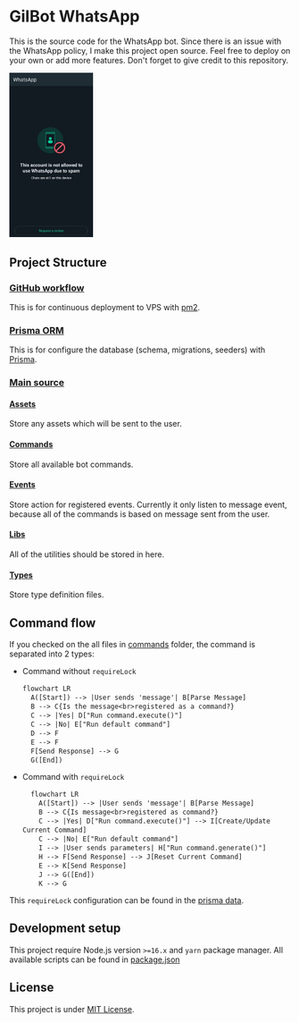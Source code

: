 # GilBot WhatsApp

This is the source code for the WhatsApp bot. Since there is an issue with the WhatsApp policy, I make this project open source. Feel free to deploy on your own or add more features. Don't forget to give credit to this repository.

<img src="img/ban.jpg" alt="Ban message from WhatsApp" style="max-width: 150px" />

## Project Structure

### [GitHub workflow](.github/workflows/deploy.yml)

This is for continuous deployment to VPS with [pm2](https://pm2.keymetrics.io/).

### [Prisma ORM](prisma)

This is for configure the database (schema, migrations, seeders) with [Prisma](https://www.prisma.io/).

### [Main source](src)

#### [Assets](src/assets)

Store any assets which will be sent to the user.

#### [Commands](src/commands)

Store all available bot commands.

#### [Events](src/events)

Store action for registered events. Currently it only listen to message event, because all of the commands is based on message sent from the user.

#### [Libs](src/libs)

All of the utilities should be stored in here.

#### [Types](src/types)

Store type definition files.

## Command flow

If you checked on the all files in [commands](src/commands) folder, the command is separated into 2 types:

- Command without `requireLock`

  ```mermaid
  flowchart LR
    A([Start]) --> |User sends 'message'| B[Parse Message]
    B --> C{Is the message<br>registered as a command?}
    C --> |Yes| D["Run command.execute()"]
    C --> |No| E["Run default command"]
    D --> F
    E --> F
    F[Send Response] --> G
    G([End])
  ```

- Command with `requireLock`

  ```mermaid
    flowchart LR
      A([Start]) --> |User sends 'message'| B[Parse Message]
      B --> C{Is message<br>registered as command?}
      C --> |Yes| D["Run command.execute()"] --> I[Create/Update Current Command]
      C --> |No| E["Run default command"]
      I --> |User sends parameters| H["Run command.generate()"]
      H --> F[Send Response] --> J[Reset Current Command]
      E --> K[Send Response]
      J --> G([End])
      K --> G
  ```

This `requireLock` configuration can be found in the [prisma data](prisma/data/commands.ts).

## Development setup

This project require Node.js version `>=16.x` and `yarn` package manager. All available scripts can be found in [package.json](package.json)

## License

This project is under [MIT License](LICENSE).
